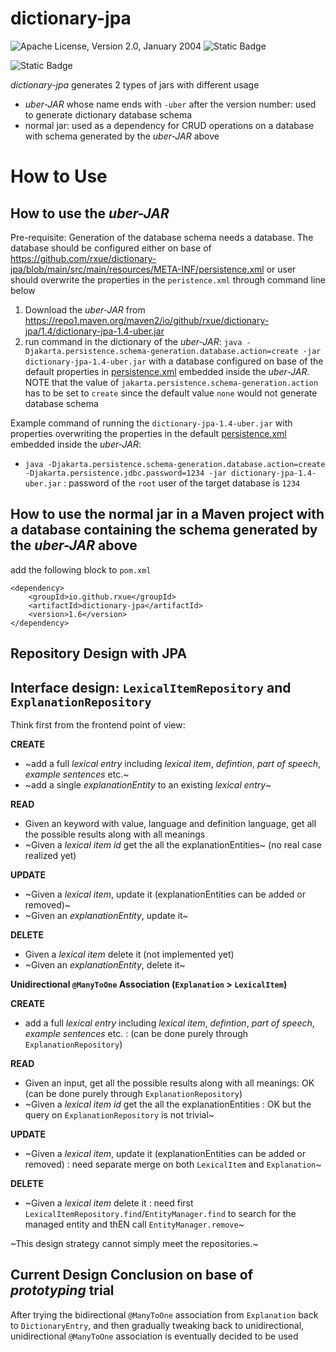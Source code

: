 dictionary-jpa
======================

![Apache License, Version 2.0, January 2004](https://img.shields.io/github/license/apache/maven.svg?label=License)
![Static Badge](https://img.shields.io/badge/Maven%20Central-1.5.23-green)

![Static Badge](https://img.shields.io/badge/Maven%20Central-1.5.23-green?link=https%3A%2F%2Fcentral.sonatype.com%2Fartifact%2Fio.github.rxue%2Fdictionary-jpa)


*dictionary-jpa* generates 2 types of jars with different usage
* *uber-JAR* whose name ends with `-uber` after the version number: used to generate dictionary  database schema
* normal jar: used as a dependency for CRUD operations on a database with schema generated by the *uber-JAR* above

# How to Use
## How to use the *uber-JAR*
Pre-requisite: Generation of the database schema needs a database. The database should be configured either on base of https://github.com/rxue/dictionary-jpa/blob/main/src/main/resources/META-INF/persistence.xml or user should overwrite the properties in the `peristence.xml` through command line below

1. Download the *uber-JAR* from https://repo1.maven.org/maven2/io/github/rxue/dictionary-jpa/1.4/dictionary-jpa-1.4-uber.jar
2. run command in the dictionary of the *uber-JAR*: `java -Djakarta.persistence.schema-generation.database.action=create -jar dictionary-jpa-1.4-uber.jar` with a database configured on base of the default properties in [persistence.xml](https://github.com/rxue/dictionary-jpa/blob/main/src/main/resources/META-INF/persistence.xml) embedded inside the *uber-JAR*. NOTE that the value of `jakarta.persistence.schema-generation.action` has to be set to `create` since the default value `none` would not generate database schema

Example command of running the `dictionary-jpa-1.4-uber.jar` with properties overwriting the properties in the default [persistence.xml](https://github.com/rxue/dictionary-jpa/blob/main/src/main/resources/META-INF/persistence.xml) embedded inside the *uber-JAR*:
* `java -Djakarta.persistence.schema-generation.database.action=create -Djakarta.persistence.jdbc.password=1234 -jar dictionary-jpa-1.4-uber.jar` : password of the `root` user of the target database is `1234`

## How to use the normal jar in a Maven project with a database containing the schema generated by the *uber-JAR* above
add the following block to `pom.xml`

```
<dependency>
    <groupId>io.github.rxue</groupId>
    <artifactId>dictionary-jpa</artifactId>
    <version>1.6</version>
</dependency>
```

## Repository Design with JPA
## Interface design: `LexicalItemRepository` and `ExplanationRepository`

Think first from the frontend point of view:

**CREATE**
 * ~add a full *lexical entry* including *lexical item*, *defintion*, *part of speech*, *example sentences* etc.~
 * ~add a single *explanationEntity* to an existing *lexical entry*~

**READ** 

 * Given an keyword with value, language and definition language, get all the possible results along with all meanings
 * ~Given a *lexical item id* get the all the explanationEntities~ (no real case realized yet)

**UPDATE**

 * ~Given a *lexical item*, update it (explanationEntities can be added or removed)~
 * ~Given an *explanationEntity*, update it~

**DELETE**

 * Given a *lexical item* delete it (not implemented yet)
 * ~Given an *explanationEntity*, delete it~

**Unidirectional `@ManyToOne` Association (`Explanation` > `LexicalItem`)**

**CREATE**
 * add a full *lexical entry* including *lexical item*, *defintion*, *part of speech*, *example sentences* etc. : (can be done purely through `ExplanationRepository`)

**READ** 

 * Given an input, get all the possible results along with all meanings: OK (can be done purely through `ExplanationRepository`)
 * ~Given a *lexical item id* get the all the explanationEntities : OK but the query on `ExplanationRepository` is not trivial~

**UPDATE**

 * ~Given a *lexical item*, update it (explanationEntities can be added or removed) : need separate merge on both `LexicalItem` and `Explanation`~

**DELETE**

 * ~Given a *lexical item* delete it : need first `LexicalItemRepository.find`/`EntityManager.find` to search for the managed entity and thEN call `EntityManager.remove`~

~This design strategy cannot simply meet the repositories.~ 

## Current Design Conclusion on base of *prototyping* trial

After trying the bidirectional `@ManyToOne` association from `Explanation` back to `DictionaryEntry`, and then gradually tweaking back to unidirectional, unidirectional `@ManyToOne` association is eventually decided to be used

